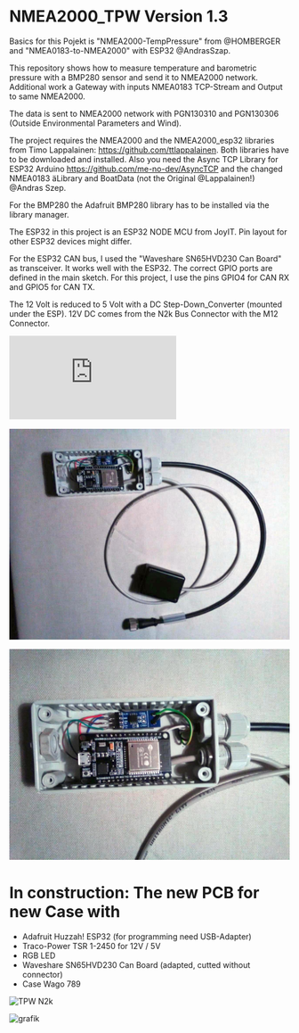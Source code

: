 # NMEA2000_TPW Version 1.3

Basics for this Pojekt is "NMEA2000-TempPressure" from @HOMBERGER and "NMEA0183-to-NMEA2000" with ESP32 @AndrasSzap.

This repository shows how to measure temperature and barometric pressure with a BMP280 sensor and send it to NMEA2000 network.
Additional work a Gateway with inputs NMEA0183 TCP-Stream and Output to same NMEA2000.

The data is sent to NMEA2000 network with PGN130310 and PGN130306 (Outside Environmental Parameters and Wind).

The project requires the NMEA2000 and the NMEA2000_esp32 libraries from Timo Lappalainen: https://github.com/ttlappalainen. Both libraries have to be downloaded and installed.
Also you need the Async TCP Library for ESP32 Arduino https://github.com/me-no-dev/AsyncTCP and the changed NMEA0183 äLibrary and BoatData (not the Original @Lappalainen!) @Andras Szep.

For the BMP280 the Adafruit BMP280 library has to be installed via the library manager.

The ESP32 in this project is an ESP32 NODE MCU from JoyIT. Pin layout for other ESP32 devices might differ.

For the ESP32 CAN bus, I used the "Waveshare SN65HVD230 Can Board" as transceiver. It works well with the ESP32. The correct GPIO ports are defined in the main sketch. For this project, I use the pins GPIO4 for CAN RX and GPIO5 for CAN TX.

The 12 Volt is reduced to 5 Volt with a DC Step-Down_Converter (mounted under the ESP). 12V DC comes from the N2k Bus Connector with the M12 Connector.

![Schaltplan PDF](https://github.com/gerryvel/Abraxas_TP/blob/master/ESP32%20Bootselektronik.pdf)

![Schematics](https://github.com/gerryvel/Abraxas_TP/blob/master/photo_2020-10-10_19-02-31.jpg)

![Schematics](https://github.com/gerryvel/Abraxas_TP/blob/master/photo_2020-10-10_19-02-35.jpg)

# In construction: The new PCB for new Case with

- Adafruit Huzzah! ESP32 (for programming need USB-Adapter)
- Traco-Power TSR 1-2450 for 12V / 5V
- RGB LED 
- Waveshare SN65HVD230 Can Board (adapted, cutted without connector)
- Case Wago 789

![TPW N2k](https://user-images.githubusercontent.com/17195231/201548865-527490c7-9898-4cfb-8c67-161541537aac.jpg)

![grafik](https://user-images.githubusercontent.com/17195231/227721635-994e5d76-131b-49b2-9e4c-9c372bde4454.png)

